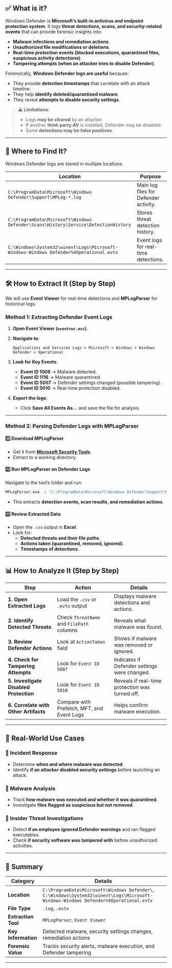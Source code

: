 ## ✅ **What is it?**

Windows Defender is **Microsoft’s built-in antivirus and endpoint protection system**. It logs **threat detections, scans, and security-related events** that can provide forensic insights into:

- **Malware infections and remediation actions**.
- **Unauthorized file modifications or deletions**.
- **Real-time protection events (blocked executions, quarantined files, suspicious activity detections)**.
- **Tampering attempts (when an attacker tries to disable Defender)**.

Forensically, **Windows Defender logs are useful** because:

- They provide **detection timestamps** that correlate with an attack timeline.
- They help **identify deleted/quarantined malware**.
- They reveal **attempts to disable security settings**.

> **⚠️ Limitations:**
> 
> - Logs **may be cleared** by an attacker.
> - If another **third-party AV** is installed, Defender may be disabled.
> - Some **detections may be false positives**.

---

## **📍 Where to Find It?**

Windows Defender logs are stored in multiple locations:

|**Location**|**Purpose**|
|---|---|
|`C:\ProgramData\Microsoft\Windows Defender\Support\MPLog-*.log`|Main log files for Defender activity.|
|`C:\ProgramData\Microsoft\Windows Defender\Scans\History\Service\DetectionHistory`|Stores threat detection history.|
|`C:\Windows\System32\winevt\Logs\Microsoft-Windows-Windows Defender%4Operational.evtx`|Event logs for real-time detections.|

---

## **🛠️ How to Extract It (Step by Step)**

We will use **Event Viewer** for real-time detections and **MPLogParser** for historical logs.

### **Method 1: Extracting Defender Event Logs**

1. **Open Event Viewer (`eventvwr.msc`)**.
    
2. **Navigate to**:
    
    ```
    Applications and Services Logs > Microsoft > Windows > Windows Defender > Operational
    ```
    
3. **Look for Key Events**:
    
    - **Event ID 1006** → Malware detected.
    - **Event ID 1116** → Malware quarantined.
    - **Event ID 5007** → Defender settings changed (possible tampering).
    - **Event ID 5010** → Real-time protection disabled.
4. **Export the logs**:
    
    - Click **Save All Events As...** and save the file for analysis.

---

### **Method 2: Parsing Defender Logs with MPLogParser**

#### **1️⃣ Download MPLogParser**

- Get it from **[Microsoft Security Tools](https://github.com/microsoft/MDETools)**.
- Extract to a working directory.

#### **2️⃣ Run MPLogParser on Defender Logs**

Navigate to the tool’s folder and run:

```cmd
MPLogParser.exe -i "C:\ProgramData\Microsoft\Windows Defender\Support\MPLog-*.log" -o C:\ExtractedResults
```

- This extracts **detection events, scan results, and remediation actions**.

#### **3️⃣ Review Extracted Data**

- Open the `.csv` output in **Excel**.
- Look for:
    - **Detected threats and their file paths**.
    - **Actions taken (quarantined, removed, ignored)**.
    - **Timestamps of detections**.

---

## **📊 How to Analyze It (Step by Step)**

|**Step**|**Action**|**Details**|
|---|---|---|
|**1. Open Extracted Logs**|Load the `.csv` or `.evtx` output|Displays malware detections and actions.|
|**2. Identify Detected Threats**|Check `ThreatName` and `FilePath` columns|Reveals what malware was found.|
|**3. Review Defender Actions**|Look at `ActionTaken` field|Shows if malware was removed or ignored.|
|**4. Check for Tampering Attempts**|Look for `Event ID 5007`|Indicates if Defender settings were changed.|
|**5. Investigate Disabled Protection**|Look for `Event ID 5010`|Reveals if real-time protection was turned off.|
|**6. Correlate with Other Artifacts**|Compare with Prefetch, MFT, and Event Logs|Helps confirm malware execution.|

---

## **🚨 Real-World Use Cases**

### **📌 Incident Response**

- Determine **when and where malware was detected**.
- Identify **if an attacker disabled security settings** before launching an attack.

### **📌 Malware Analysis**

- Track **how malware was executed and whether it was quarantined**.
- Investigate **files flagged as suspicious but not removed**.

### **📌 Insider Threat Investigations**

- Detect **if an employee ignored Defender warnings** and ran flagged executables.
- Check **if security software was tampered with** before unauthorized activities.

---

## **🔎 Summary**

|**Category**|**Details**|
|---|---|
|**Location**|`C:\ProgramData\Microsoft\Windows Defender\`, `C:\Windows\System32\winevt\Logs\Microsoft-Windows-Windows Defender%4Operational.evtx`|
|**File Type**|`.log`, `.evtx`|
|**Extraction Tool**|`MPLogParser`, `Event Viewer`|
|**Key Information**|Detected malware, security settings changes, remediation actions|
|**Forensic Value**|Tracks security alerts, malware execution, and Defender tampering|

---
